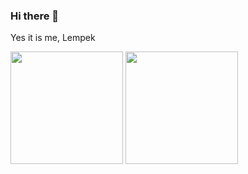 ### Hi there 👋

Yes it is me, Lempek

<div style="display: left">
  <img src="https://github-readme-stats.vercel.app/api?username=LempekPL&count_private=true&show_icons=true&theme=merko" height="180">
  <img src="https://github-readme-stats.vercel.app/api/top-langs/?username=LempekPL&layout=compact&theme=merko&langs_count=10" height="180">
</div>

